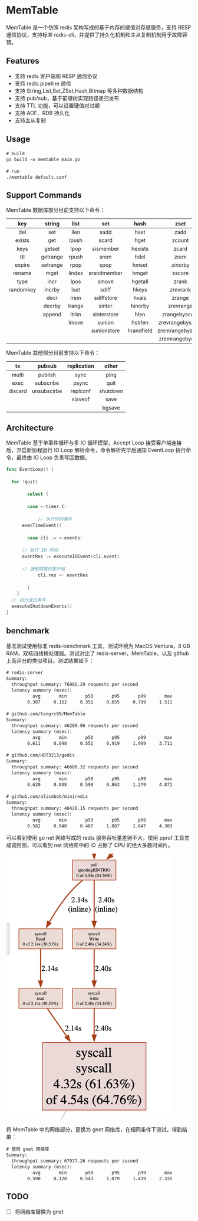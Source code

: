 # MemTable
MemTable 是一个仿照 redis 架构写成的基于内存的键值对存储服务，支持 RESP 通信协议，支持标准 redis-cli，并提供了持久化机制和主从复制机制用于故障容错。

## Features

- 支持 redis 客户端和 RESP 通信协议
- 支持 redis pipeline 通信
- 支持 String,List,Set,ZSet,Hash,Bitmap 等多种数据结构
- 支持 pub/sub，基于前缀树实现路径递归发布
- 支持 TTL 功能，可以设置键值对过期
- 支持 AOF、RDB 持久化
- 支持主从复制

## Usage

```shell
# build
go build -o memtable main.go

# run
./memtable default.conf
```

## Support Commands

MemTable 数据库部分目前支持以下命令：

|    key    |  string  |  list  |     set     |    hash    |       zset       |  bitmap  |  other   |
| :-------: | :------: | :----: | :---------: | :--------: | :--------------: | :------: | :------: |
|    del    |   set    |  llen  |    sadd     |    hset    |       zadd       |  setbit  |  select  |
|  exists   |   get    | lpush  |    scard    |    hget    |      zcount      |  getbit  | flushdb  |
|   keys    |  getset  |  lpop  |  sismember  |  hexists   |      zcard       | bitcount | flushall |
|    ttl    | getrange | rpush  |    srem     |    hdel    |       zrem       |  bitpos  |  dbsize  |
|  expire   | setrange |  rpop  |    spop     |   hmset    |     zincrby      |          |          |
|  rename   |   mget   | lindex | srandmember |   hmget    |      zscore      |          |          |
|   type    |   incr   |  lpos  |    smove    |  hgetall   |      zrank       |          |          |
| randomkey |  incrby  |  lset  |    sdiff    |   hkeys    |     zrevrank     |          |          |
|           |   decr   |  lrem  | sdiffstore  |   hvals    |      zrange      |          |          |
|           |  decrby  | lrange |   sinter    |  hincrby   |    zrevrange     |          |          |
|           |  append  | ltrim  | sinterstore |    hlen    |  zrangebyscore   |          |          |
|           |          | lmove  |   sunion    |  hstrlen   | zrevrangebysocre |          |          |
|           |          |        | sunionstore | hrandfield | zremrangebyscore |          |          |
|           |          |        |             |            | zremrangebyrank  |          |          |

MemTable 其他部分目前支持以下命令：

|   tx    |   pubsub    | replication |  other   |
| :-----: | :---------: | :---------: | :------: |
|  multi  |   publish   |    sync     |   ping   |
|  exec   |  subscribe  |    psync    |   quit   |
| discard | unsubscirbe |  replconf   | shutdown |
|         |             |   slaveof   |   save   |
|         |             |             |  bgsave  |

## Architecture

MemTable 基于单事件循环与多 IO 循环模型，Accept Loop 接受客户端连接后，开启新协程运行 IO Loop 解析命令，命令解析完毕后通知 EventLoop 执行命令，最终由 IO Loop 负责写回数据。

```go
func EventLoop() {

  for !quit{
    
		select {
      
		case <-timer.C:

			// 执行时间事件
      execTimeEvent()

		case cli := <-events:
			
      // 执行 IO 时间
      eventRes := executeIOEvent(cli.event)
      
      // 通知阻塞的客户端
			cli.res <- eventRes

		}
	}
  // 执行退出事件
  executeShutdownEvents()
}
```

## benchmark

基准测试使用标准 redis-benchmark 工具，测试环境为 MacOS Ventura，8 GB RAM，双核四线程处理器。测试对比了 redis-server，MemTable，以及 github 上高评分的类似项目。测试结果如下：

```shell
# redis-server 
Summary:
  throughput summary: 76982.29 requests per second
  latency summary (msec):
          avg       min       p50       p95       p99       max
        0.387     0.152     0.351     0.655     0.799     1.511

# github.com/tangrc99/MemTable
Summary:
  throughput summary: 46289.86 requests per second
  latency summary (msec):
          avg       min       p50       p95       p99       max
        0.611     0.048     0.551     0.919     1.999     3.711
        
# github.com/HDT3213/godis
Summary:     
  throughput summary: 46680.32 requests per second
  latency summary (msec):
          avg       min       p50       p95       p99       max
        0.620     0.048     0.599     0.863     1.279     4.871

# github.com/alicebob/miniredis
Summary:
  throughput summary: 48426.15 requests per second
  latency summary (msec):
          avg       min       p50       p95       p99       max
        0.582     0.040     0.487     1.087     1.647     4.303
```

可以看到使用 go net 网络写成的 redis 服务吞吐量差别不大，使用 pprof 工具生成调用图，可以看到 net 网络库中的 IO 占据了 CPU 的绝大多数时间片。

![image-20230108035814657](pprof.png)

将 MemTable 中的网络部分，更换为 gnet 网络库，在相同条件下测试，得到结果：

```shell
# 使用 gnet 网络库
Summary:
  throughput summary: 67977.26 requests per second
  latency summary (msec):
          avg       min       p50       p95       p99       max
        0.590     0.120     0.543     1.079     1.439     2.335
```

## TODO

- [ ] 将网络库替换为 gnet